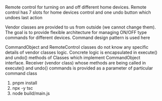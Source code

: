 Remote control for turning on and off different home devices.
Remote control has 7 slots for home devices control and one undo button which undoes last action

Vendor classes are provided to us from outside (we cannot change them).
The goal is to provide flexible architecture for managing ON/OFF type commands for different devices.
Command design pattern is used here

CommandObject and RemoteControl classes do not know any specific details of vendor classes logic.
Concrete logic is encapsulated in execute() and undo() methods of Classes which implement CommandObject interface.
Receiver (vendor class) whose methods are being called in execute() and undo() commands is provided as a parameter of particular command class

1. pnpm install
2. npx -y tsc
3. node build/main.js
